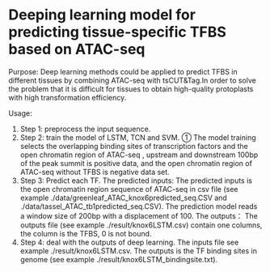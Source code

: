# Deeping learning model for predicting tissue-specific TFBS based on ATAC-seq

Purpose:
Deep learning methods could be applied to predict TFBS in different tissues by combining ATAC-seq  with tsCUT&Tag.In order to solve the problem that it is difficult for tissues to obtain high-quality protoplasts with high transformation efficiency.

Usage:
1. Step 1: preprocess the input sequence.
2. Step 2: train the model of LSTM, TCN and SVM. ① The model training selects the overlapping binding sites of transcription factors and the open chromatin region of ATAC-seq , upstream and downstream 100bp of the peak summit is positive data, and the open chromatin region of ATAC-seq without TFBS is negative data set. 
3. Step 3: Predict each TF. The predicted inputs: The predicted inputs is the open chromatin region sequence of ATAC-seq in csv file (see example ./data/greenleaf_ATAC_knox6predicted_seq.CSV and ./data/tassel_ATAC_tb1predicted_seq.CSV). The prediction model reads a window size of 200bp with a displacement of 100. The outputs： The outputs file (see example ./result/knox6LSTM.csv) contain one columns, the column is the TFBS, 0 is not bound. 
4. Step 4: deal with the outputs of deep learning. The inputs file see example ./result/knox6LSTM.csv. The outputs is the TF binding sites in genome (see example ./result/knox6LSTM_bindingsite.txt).
